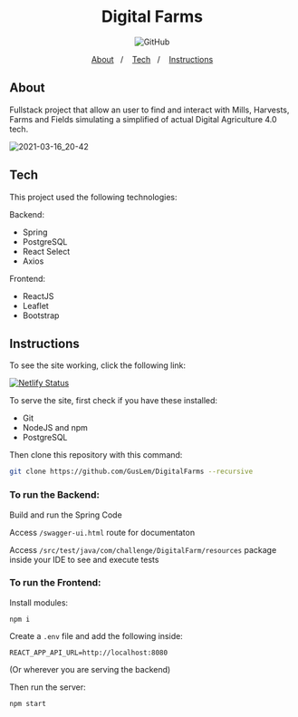 <h1 align="center">
    Digital Farms
    <br/>
</h1>

<p align="center">
  <img alt="GitHub" src="https://img.shields.io/github/license/guslem/digitalfarms.svg">
  <br/>
  <a href="https://digital-farms.netlify.app" target="_blank"><img alt "Netlify App" src="https://api.netlify.com/api/v1/badges/12c2b728-eb72-450b-aca6-b0bc5938ac6a/deploy-status"></a>
</p>

<p align="center">
  <a href="#about">About</a>&nbsp;&nbsp;&nbsp;/&nbsp;&nbsp;&nbsp;
  <a href="#tech">Tech</a>&nbsp;&nbsp;&nbsp;/&nbsp;&nbsp;&nbsp;
  <a href="#instructions">Instructions</a>
</p>

## About

Fullstack project that allow an user to find and interact with Mills, Harvests, Farms and Fields simulating a simplified of actual Digital Agriculture 4.0 tech.

![2021-03-16_20-42](https://user-images.githubusercontent.com/12075584/111393792-38248300-8698-11eb-833c-207df6053b5e.png)

## Tech

This project used the following technologies:

Backend:
- Spring
- PostgreSQL
- React Select
- Axios

Frontend:
- ReactJS
- Leaflet
- Bootstrap

## Instructions

To see the site working, click the following link:

[![Netlify Status](https://api.netlify.com/api/v1/badges/12c2b728-eb72-450b-aca6-b0bc5938ac6a/deploy-status)](https://digital-farms.netlify.app)

To serve the site, first check if you have these installed:

- Git
- NodeJS and npm
- PostgreSQL

Then clone this repository with this command:

```bash
git clone https://github.com/GusLem/DigitalFarms --recursive
```

### To run the Backend:

Build and run the Spring Code

Access ```/swagger-ui.html``` route for documentaton

Access ```/src/test/java/com/challenge/DigitalFarm/resources``` package inside your IDE to see and execute tests

### To run the Frontend:

Install modules:

```npm i```

Create a ```.env``` file and add the following inside:
```
REACT_APP_API_URL=http://localhost:8080
```
(Or wherever you are serving the backend)

Then run the server:

```npm start```








